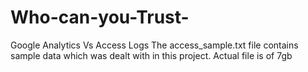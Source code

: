 # Who-can-you-Trust-
Google Analytics Vs Access Logs
The access_sample.txt file contains sample data which was dealt with in this project. Actual file is of 7gb
